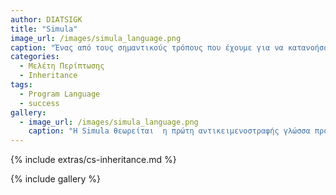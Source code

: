 ```yaml
---
author: DIATSIGK
title: "Simula"
image_url: /images/simula_language.png
caption: "Ένας από τους σημαντικούς τρόπους που έχουμε για να κατανοήσουμε τον κόσμο είναι να ταξινομήσουμε τα πράγματα. Eτσι τα ταξινομούμε σε κατηγορίες ή τάξεις."
categories:
  - Μελέτη Περίπτωσης
  - Inheritance
tags:
  - Program Language
  - success
gallery:
  - image_url: /images/simula_language.png
    caption: "H Simula θεωρείται  η πρώτη αντικειμενοστραφής γλώσσα προγραμματισμού. Όπως υποδηλώνει τι όνομα της, η πρώτη έκδοση χρησιμοποιήθηκε για προσομοιώσεις. Η Simula 67 σχεδιάστηκε για να είναι μια γλώσσα προγραμματισμού γενικής χρήσης και παρείχε το πλαίσιο για πολλές τις δυνατότητες των αντικειμενοστραφών γλωσσών σήμερα (Abstraction, Polymorphism, Inheritance, Program Structure). Βασικό μειονέκτημα της ήταν η έλλειψη debugging tools κατι το οποίο ήρθε να διορθώσει η Smalltalk  γλώσσα."
---
```


{% include extras/cs-inheritance.md %}

{% include gallery %}
